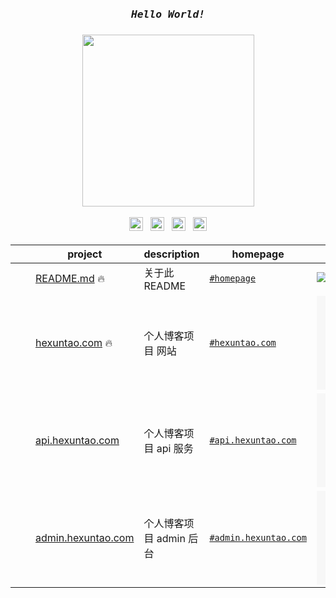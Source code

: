 


<h2></h2>

<h3 align="center">
  <i>
    <samp>
      Hello World! 
    </samp>
  </i>
</h3>

<h3 align="center">
  <img src="https://media.giphy.com/media/SWoSkN6DxTszqIKEqv/giphy.gif" height="275" />
</h3>


<p align="center">
  <a href="https://hexuntao.com"><img
    alt="blog"
    height="22px"
    src="https://p3-juejin.byteimg.com/tos-cn-i-k3u1fbpfcp/45684d8c7ffa47e7a46482a017be1897~tplv-k3u1fbpfcp-zoom-1.image"
  /></a>
  <span>&nbsp;</span>
  <a href="https://www.linkedin.com/in/hexuntao"><img
    alt="linkedin"
    height="22px"
    src="https://p3-juejin.byteimg.com/tos-cn-i-k3u1fbpfcp/1b0e81a1ed6f419a86966774ab921739~tplv-k3u1fbpfcp-zoom-1.image"
  /></a>
  <span>&nbsp;</span>
  <a href="https://www.youtube.com/@hexuntao2112"><img
    alt="youtube"
    height="22px"
    src="https://p3-juejin.byteimg.com/tos-cn-i-k3u1fbpfcp/68504aa6669045e9a6a1c44cfe09e99e~tplv-k3u1fbpfcp-zoom-1.image"
  /></a>
  <span>&nbsp;</span>
  <a href="https://juejin.cn/user/4068622145698077"><img
    alt="juejin"
    height="22px"
    src="https://p3-juejin.byteimg.com/tos-cn-i-k3u1fbpfcp/3a0c7bd0ac1f4356ba621f5c8464b7e4~tplv-k3u1fbpfcp-zoom-1.image"
  /></a>
</p>


<h4></h4>

  
| &nbsp; | project | description | homepage | last commit | version
| --- | --- | --- | --- | --- | --- 
| <a href="https://docs.github.com/en/account-and-profile/setting-up-and-managing-your-github-profile/customizing-your-profile/managing-your-profile-readme#gh-light-mode-only"><img src="https://p3-juejin.byteimg.com/tos-cn-i-k3u1fbpfcp/36583021146a4b16b259d664391503cb~tplv-k3u1fbpfcp-zoom-1.image" height="16px" /></a><a href="https://docs.github.com/en/account-and-profile/setting-up-and-managing-your-github-profile/customizing-your-profile/managing-your-profile-readme#gh-dark-mode-only"><img src="https://p3-juejin.byteimg.com/tos-cn-i-k3u1fbpfcp/7e99c14adc0142bf966b7ea6154afd1f~tplv-k3u1fbpfcp-zoom-1.image" height="16px" /></a> | [README.md]([https://github.com/hexuntao/hexuntao/README.md](https://github.com/hexuntao/hexuntao/blob/main/README.md)) 🔥| 关于此 README | [`#homepage`](https://github.hexuntao/hexuntao/readme-md)  | [![GitHub last commit](https://img.shields.io/github/last-commit/hexuntao/hexuntao?style=flat&label=last)](https://github.com/hexuntao/hexuntao/commits) | -
|<img src="https://camo.githubusercontent.com/af62ae4dacc872199b52a4cb8a43e16214e2d68c70341b09e0dd713f10a4c676/68747470733a2f2f63646e2e6a7364656c6976722e6e65742f67682f7375726d6f6e2d6368696e612f7375726d6f6e2d6368696e61406d61696e2f69636f6e732f72656163742e737667" height="16px" /> | [hexuntao.com](https://github.com/hexuntao/hexuntao.com) 🔥 | 个人博客项目 网站 | [`#hexuntao.com`](https://hexuntao.com) | [![GitHub last commit](https://img.shields.io/github/last-commit/hexuntao/hexuntao.com?style=flat&label=last)](https://github.com/hexuntao/hexuntao.com/commits) | ![GitHub package version](https://img.shields.io/github/package-json/v/hexuntao/hexuntao.com/main?style=flat&label=&labelColor=555&logo=github)
|<a href="https://github.com/nestjs"><img src="https://cdn.jsdelivr.net/gh/surmon-china/surmon-china@main/icons/nestjs.svg" height="16px" /></a> | [api.hexuntao.com](https://github.com/hexuntao/api.hexuntao.com) | 个人博客项目 api 服务 | [`#api.hexuntao.com`](https://api.hexuntao.com) | [![GitHub last commit](https://img.shields.io/github/last-commit/hexuntao/api.hexuntao.com?style=flat&label=last)](https://github.com/hexuntao/api.hexuntao.com/commits) | ![GitHub package version](https://img.shields.io/github/package-json/v/hexuntao/api.hexuntao.com/main?style=flat&label=&labelColor=555&logo=github)
|<img src="https://camo.githubusercontent.com/af62ae4dacc872199b52a4cb8a43e16214e2d68c70341b09e0dd713f10a4c676/68747470733a2f2f63646e2e6a7364656c6976722e6e65742f67682f7375726d6f6e2d6368696e612f7375726d6f6e2d6368696e61406d61696e2f69636f6e732f72656163742e737667" height="16px" /> | [admin.hexuntao.com](https://github.com/hexuntao/admin.hexuntao.com) | 个人博客项目 admin 后台 | [`#admin.hexuntao.com`](https://admin.hexuntao.com) | [![GitHub last commit](https://img.shields.io/github/last-commit/hexuntao/admin.hexuntao.com?style=flat&label=last)](https://github.com/hexuntao/admin.hexuntao.com/commits) | ![GitHub package version](https://img.shields.io/github/package-json/v/hexuntao/admin.hexuntao.com/main?style=flat&label=&labelColor=555&logo=github)


